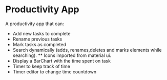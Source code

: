 

# Productivity App 


A productivity app  that can:
 * Add new tasks to complete
 * Rename previous tasks
 * Mark tasks as completed
 * Search dynamically (adds, renames,deletes and marks elements while searching).
 ** Icons imported from material ui.
 * Display a BarChart with the time spent on task
 * Timer to keep track of time
 * Timer editor to change time countdown
 


